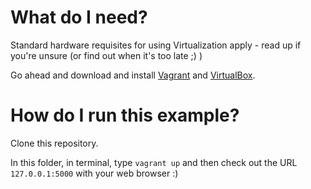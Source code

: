 # What do I need?

Standard hardware requisites for using Virtualization apply - read up if you're
unsure (or find out when it's too late ;) )

Go ahead and download and install
[Vagrant](https://www.vagrantup.com/downloads.html) and
[VirtualBox](https://www.virtualbox.org/wiki/Downloads).

# How do I run this example?

Clone this repository.

In this folder, in terminal, type `vagrant up` and then check out the URL `127.0.0.1:5000` with your web browser :)
